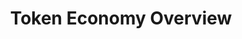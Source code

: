 ---
id: tokenEconomyOverview 
title: Token Economy Overview
sidebar_label: Token Economy Overview
---